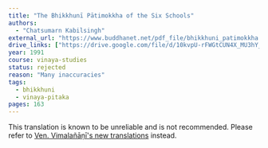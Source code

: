 ```yaml
---
title: "The Bhikkhunī Pātimokkha of the Six Schools"
authors:
  - "Chatsumarn Kabilsingh"
external_url: "https://www.buddhanet.net/pdf_file/bhikkhuni_patimokkha.pdf"
drive_links: ["https://drive.google.com/file/d/10kvpU-rFWGtCUN4X_MU3hY_Cng-YzOUf/view?usp=drivesdk"]
year: 1991
course: vinaya-studies
status: rejected
reason: "Many inaccuracies"
tags:
  - bhikkhuni
  - vinaya-pitaka
pages: 163
---
```


This translation is known to be unreliable and is not recommended.
Please refer to [Ven. Vimalañāṇī's new translations](/content/reference/chinese-bhikkhuni-vinayas_vimalanyani) instead.
